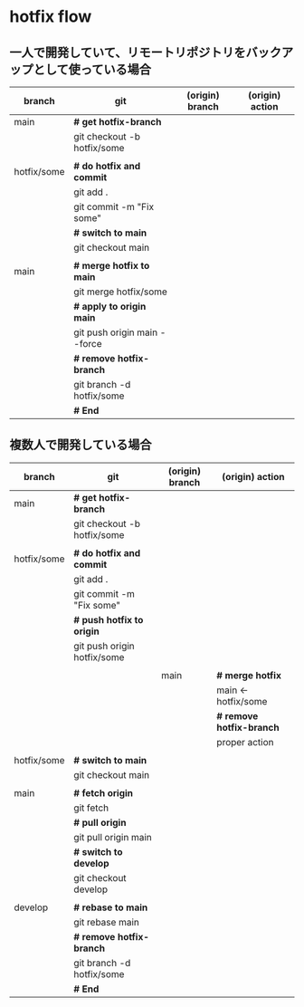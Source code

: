 # hotfix flow


## 一人で開発していて、リモートリポジトリをバックアップとして使っている場合
| branch      | git                          | (origin) branch | (origin) action |
|-------------|------------------------------|-----------------|-----------------|
| main        | **# get hotfix-branch**      |                 |                 |
|             | git checkout -b hotfix/some  |                 |                 |
|             |                              |                 |                 |
| hotfix/some | **# do hotfix and commit**   |                 |                 |
|             | git add .                    |                 |                 |
|             | git commit -m "Fix some"     |                 |                 |
|             | **# switch to main**         |                 |                 |
|             | git checkout main            |                 |                 |
|             |                              |                 |                 |
| main        | **# merge hotfix to main**   |                 |                 |
|             | git merge hotfix/some        |                 |                 |
|             | **# apply to origin main**   |                 |                 |
|             | git push origin main --force |                 |                 |
|             | **# remove hotfix-branch**   |                 |                 |
|             | git branch -d hotfix/some    |                 |                 |
|             | **# End**                    |                 |                 |


## 複数人で開発している場合
| branch      | git                         | (origin) branch | (origin) action            |
|-------------|-----------------------------|-----------------|----------------------------|
| main        | **# get hotfix-branch**     |                 |                            |
|             | git checkout -b hotfix/some |                 |                            |
|             |                             |                 |                            |
| hotfix/some | **# do hotfix and commit**  |                 |                            |
|             | git add .                   |                 |                            |
|             | git commit -m "Fix some"    |                 |                            |
|             | **# push hotfix to origin** |                 |                            |
|             | git push origin hotfix/some |                 |                            |
|             |                             |                 |                            |
|             |                             | main            | **# merge hotfix**         |
|             |                             |                 | main <- hotfix/some        |
|             |                             |                 | **# remove hotfix-branch** |
|             |                             |                 | proper action              |
|             |                             |                 |                            |
| hotfix/some | **# switch to main**        |                 |                            |
|             | git checkout main           |                 |                            |
|             |                             |                 |                            |
| main        | **# fetch origin**          |                 |                            |
|             | git fetch                   |                 |                            |
|             | **# pull origin**           |                 |                            |
|             | git pull origin main        |                 |                            |
|             | **# switch to develop**     |                 |                            |
|             | git checkout develop        |                 |                            |
|             |                             |                 |                            |
| develop     | **# rebase to main**        |                 |                            |
|             | git rebase main             |                 |                            |
|             | **# remove hotfix-branch**  |                 |                            |
|             | git branch -d hotfix/some   |                 |                            |
|             | **# End**                   |                 |                            |
